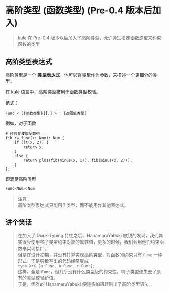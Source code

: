 # 高阶类型 (函数类型) (Pre-0.4 版本后加入)
> kula 在 Pre-0.4 版本以后加入了高阶类型，允许通过指定函数原型来约束函数的类型

## 高阶类型表达式
高阶类型是一个 **类型表达式**，他可以将类型作为参数，来描述一个更细分的类型。

在 kula 语言中，高阶类型被用于函数类型校验。

范式：
```
Func < [{参数类型}][,] > : {返回值类型}
```

例如，对于函数
```kula
# 经典斐波那契数列
fib := func(x: Num): Num {
    if (lt(x, 2)) {
        return x;
    }
    else {
        return plus(fib(minus(x, 1)), fib(minus(x, 2)));
    }
};
```
即满足高阶类型
```kula
Func<Num>:Num
```
> 注意：  
> 高阶类型表达式只能用作类型，而不能用作其他表达式。

## 讲个笑话

> 在加入了 Duck-Typing 特性之后，HanamaruYabuki 敏锐的发现，我们其实很少使用鸭子类型约束对象的属性值，更多的时候，我们会用他们约束函数来实现接口。  
> 但是在设计初期，并没有打算实现高阶类型，对函数的约束只有 `Func` 一种形式。于是导致写出的代码经常变成  
> `type XXX {a:Func, b:Func, c:Func};`  
> 这样。全是 `Func`，但几乎没有什么类型级的约束性。鸭子类型便失去了原有的类型校验价值。  
> 于是，优雅的 HanamaruYabuki 便连夜加班赶制出了高阶类型语法。
